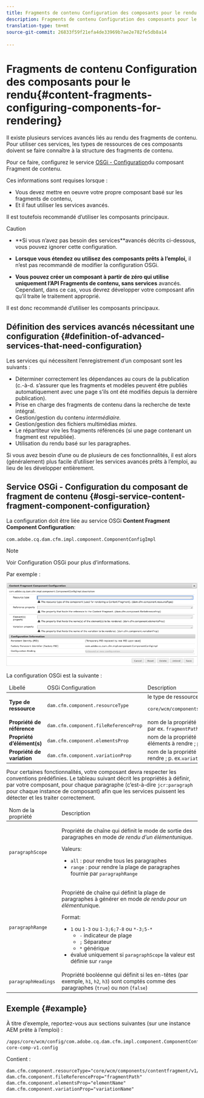 ```yaml
---
title: Fragments de contenu Configuration des composants pour le rendu
description: Fragments de contenu Configuration des composants pour le rendu
translation-type: tm+mt
source-git-commit: 26833f59f21efa4de33969b7ae2e782fe5db8a14

---
```



# Fragments de contenu Configuration des composants pour le rendu{#content-fragments-configuring-components-for-rendering}

Il existe plusieurs services [](#definition-of-advanced-services-that-need-configuration) avancés liés au rendu des fragments de contenu. Pour utiliser ces services, les types de ressources de ces composants doivent se faire connaître à la structure des fragments de contenu.

Pour ce faire, configurez le service [OSGi - Configuration](#osgi-service-content-fragment-component-configuration)du composant Fragment de contenu.

Ces informations sont requises lorsque :

* Vous devez mettre en oeuvre votre propre composant basé sur les fragments de contenu,
* Et il faut utiliser les services avancés.

Il est toutefois recommandé d’utiliser les composants principaux.

>[!CAUTION]
>
>* **Si vous n’avez pas besoin des services[](#definition-of-advanced-services-that-need-configuration)**avancés décrits ci-dessous, vous pouvez ignorer cette configuration.
   >
   >
* **Lorsque vous étendez ou utilisez des composants prêts à l’emploi,** il n’est pas recommandé de modifier la configuration OSGi.
   >
   >
* **Vous pouvez créer un composant à partir de zéro qui utilise uniquement l’API Fragments de contenu, sans services** avancés. Cependant, dans ce cas, vous devrez développer votre composant afin qu’il traite le traitement approprié.
>
>
Il est donc recommandé d’utiliser les composants principaux.

## Définition des services avancés nécessitant une configuration {#definition-of-advanced-services-that-need-configuration}

Les services qui nécessitent l’enregistrement d’un composant sont les suivants :

* Déterminer correctement les dépendances au cours de la publication (c.-à-d. s’assurer que les fragments et modèles peuvent être publiés automatiquement avec une page s’ils ont été modifiés depuis la dernière publication).
* Prise en charge des fragments de contenu dans la recherche de texte intégral.
* Gestion/gestion du contenu *intermédiaire.*
* Gestion/gestion des fichiers multimédias *mixtes.*
* Le répartiteur vire les fragments référencés (si une page contenant un fragment est republiée).
* Utilisation du rendu basé sur les paragraphes.

Si vous avez besoin d’une ou de plusieurs de ces fonctionnalités, il est alors (généralement) plus facile d’utiliser les services avancés prêts à l’emploi, au lieu de les développer entièrement.

## Service OSGi - Configuration du composant de fragment de contenu {#osgi-service-content-fragment-component-configuration}

La configuration doit être liée au service OSGi **Content Fragment Component Configuration**:

`com.adobe.cq.dam.cfm.impl.component.ComponentConfigImpl`

>[!NOTE]
>
>Voir Configuration [](/help/implementing/deploying/overview.md#osgi-configuration) OSGi pour plus d’informations.

Par exemple :

![Configuration du composant Fragment de contenu de configuration OSGi](assets/cf-component-configuration-osgi.png)

La configuration OSGi est la suivante :

<table>
 <thead>
  <tr>
   <td>Libellé</td>
   <td>OSGi Configuration<br /> </td>
   <td>Description</td>
  </tr>
 </thead>
 <tbody>
  <tr>
   <td><strong>Type de ressource</strong></td>
   <td><code>dam.cfm.component.resourceType</code></td>
   <td>le type de ressource à enregistrer; p. ex. <br /> <p><span class="cmp-examples-demo__property-value"><code>core/wcm/components/contentfragment/v1/contentfragment</code></code></p> </td>
  </tr>
  <tr>
   <td><strong>Propriété de référence</strong></td>
   <td><code>dam.cfm.component.fileReferenceProp</code></td>
   <td>nom de la propriété qui contient la référence au fragment ; par ex. <code>fragmentPath</code> ou <code>fileReference</code></td>
  </tr>
  <tr>
   <td><strong>Propriété d’élément(s)</strong></td>
   <td><code>dam.cfm.component.elementsProp</code></td>
   <td>nom de la propriété qui contient le ou les noms des éléments à rendre ; p. ex.<code>elementName</code></td>
  </tr>
  <tr>
   <td><strong>Propriété de variation</strong><br /> </td>
   <td><code>dam.cfm.component.variationProp</code></td>
   <td>nom de la propriété qui contient le nom de la variation à rendre ; p. ex.<code>variationName</code></td>
  </tr>
 </tbody>
</table>

Pour certaines fonctionnalités, votre composant devra respecter les conventions prédéfinies. Le tableau suivant décrit les propriétés à définir, par votre composant, pour chaque paragraphe (c’est-à-dire `jcr:paragraph` pour chaque instance de composant) afin que les services puissent les détecter et les traiter correctement.

<table>
 <thead>
  <tr>
   <td>Nom de la propriété</td>
   <td>Description</td>
  </tr>
 </thead>
 <tbody>
  <tr>
   <td><code>paragraphScope</code></td>
   <td><p>Propriété de chaîne qui définit le mode de sortie des paragraphes en mode <em>de rendu d’un élément</em>unique.</p> <p>Valeurs:</p>
    <ul>
     <li><code>all</code> : pour rendre tous les paragraphes</li>
     <li><code>range</code> : pour rendre la plage de paragraphes fournie par <code>paragraphRange</code></li>
    </ul> </td>
  </tr>
  <tr>
   <td><code>paragraphRange</code></td>
   <td><p>Propriété de chaîne qui définit la plage de paragraphes à générer en mode <em>de rendu pour un élément</em>unique.</p> <p>Format:</p>
    <ul>
     <li><code>1</code> ou <code>1-3</code> ou <code>1-3;6;7-8</code> ou <code>*-3;5-*</code>
     <ul>
       <li><code>-</code> indicateur de plage</li>
       <li><code>;</code> Séparateur </li>
       <li><code>*</code> générique</li>
     </ul>
     </li>
     <li>évalué uniquement si <code>paragraphScope</code> la valeur est définie sur <code>range</code></li>
    </ul> </td>
  </tr>
  <tr>
   <td><code>paragraphHeadings</code></td>
   <td>Propriété booléenne qui définit si les en-têtes (par exemple, <code>h1</code>, <code>h2</code>, <code>h3</code>) sont comptés comme des paragraphes (<code>true</code>) ou non (<code>false</code>)</td>
  </tr>
 </tbody>
</table>

## Exemple {#example}

À titre d’exemple, reportez-vous aux sections suivantes (sur une instance AEM prête à l’emploi) :

```
/apps/core/wcm/config/com.adobe.cq.dam.cfm.impl.component.ComponentConfigImpl-core-comp-v1.config
```

Contient :

```
dam.cfm.component.resourceType="core/wcm/components/contentfragment/v1/contentfragment"
dam.cfm.component.fileReferenceProp="fragmentPath"
dam.cfm.component.elementsProp="elementName"
dam.cfm.component.variationProp="variationName"
```

